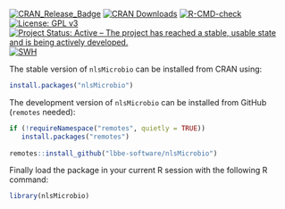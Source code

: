 [![CRAN_Release_Badge](https://www.r-pkg.org/badges/version-ago/nlsMicrobio)](https://cran.r-project.org/package=nlsMicrobio)
[![CRAN Downloads](https://cranlogs.r-pkg.org/badges/nlsMicrobio)](https://cran.r-project.org/package=nlsMicrobio)
[![R-CMD-check](https://github.com/lbbe-software/nlsMicrobio/workflows/R-CMD-check/badge.svg)](https://github.com/lbbe-software/nlsMicrobio/actions)
[![License: GPL v3](https://img.shields.io/badge/License-GPLv3-blue.svg)](https://www.gnu.org/licenses/gpl-3.0)
[![Project Status: Active – The project has reached a stable, usable state and is being actively developed.](https://www.repostatus.org/badges/latest/active.svg)](https://www.repostatus.org/#active)
[![SWH](https://archive.softwareheritage.org/badge/origin/https://github.com/lbbe-software/nlsMicrobio/)](https://archive.softwareheritage.org/browse/origin/?origin_url=https://github.com/lbbe-software/nlsMicrobio)

The stable version of `nlsMicrobio` can be installed from CRAN using:
```r
install.packages("nlsMicrobio")
```

The development version of `nlsMicrobio` can be installed from GitHub (`remotes` needed):
```r
if (!requireNamespace("remotes", quietly = TRUE))
   install.packages("remotes")
   
remotes::install_github("lbbe-software/nlsMicrobio")
``` 

Finally load the package in your current R session with the following R command:
```r
library(nlsMicrobio)
```
